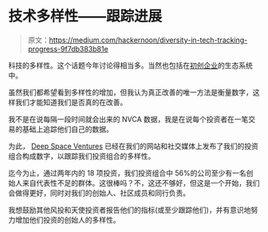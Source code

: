 # 技术多样性——跟踪进展

> 原文：<https://medium.com/hackernoon/diversity-in-tech-tracking-progress-9f7db383b81e>

科技的多样性。这个话题今年讨论得相当多。当然也包括在[初创企业](https://hackernoon.com/tagged/startup)的生态系统中。

虽然我们都希望看到多样性的增加，但我认为真正改善的唯一方法是衡量数字，这样我们才能知道我们是否真的在改善。

我不是在说每隔一段时间就会出来的 NVCA 数据，我是在说每个投资者在一笔交易的基础上追踪他们自己的数据。

为此， [Deep Space Ventures](http://deepspacevc.com/) 已经在我们的网站和社交媒体上发布了我们的投资组合构成数字，以跟踪我们投资组合的多样性。

迄今为止，通过两年内的 18 项投资，我们投资组合中 56%的公司至少有一名创始人来自代表性不足的群体。这很棒吗？不，这还不够好，但这是一个开始，我们会做得更好，同时对我们的创始人、社区成员和同行负责。

我想鼓励其他风投和天使投资者报告他们的指标(或至少跟踪他们)，并有意识地努力增加他们投资的创始人的多样性。